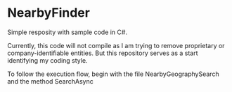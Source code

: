 # NearbyFinder
Simple resposity with sample code in C#.

Currently, this code will not compile as I am trying to remove proprietary or company-identifiable entities. But this repository serves as a start identifying my coding style.

To follow the execution flow, begin with the file NearbyGeographySearch and the method SearchAsync
